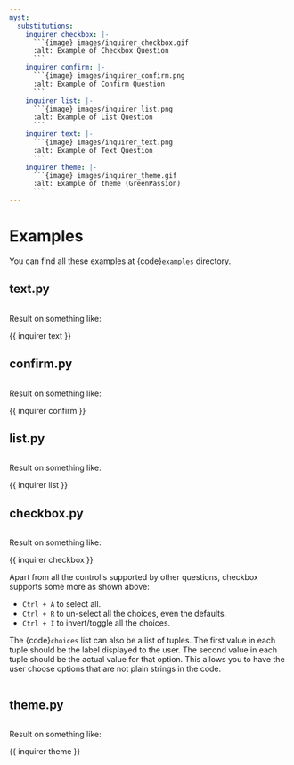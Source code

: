 ```yaml
---
myst:
  substitutions:
    inquirer checkbox: |-
      ```{image} images/inquirer_checkbox.gif
      :alt: Example of Checkbox Question
      ```
    inquirer confirm: |-
      ```{image} images/inquirer_confirm.png
      :alt: Example of Confirm Question
      ```
    inquirer list: |-
      ```{image} images/inquirer_list.png
      :alt: Example of List Question
      ```
    inquirer text: |-
      ```{image} images/inquirer_text.png
      :alt: Example of Text Question
      ```
    inquirer theme: |-
      ```{image} images/inquirer_theme.gif
      :alt: Example of theme (GreenPassion)
      ```
---
```


# Examples

You can find all these examples at {code}`examples` directory.

## text.py

```{literalinclude} ../examples/text.py

```

Result on something like:

{{ inquirer text }}

## confirm.py

```{literalinclude} ../examples/confirm.py

```

Result on something like:

{{ inquirer confirm }}

## list.py

```{literalinclude} ../examples/list.py

```

Result on something like:

{{ inquirer list }}

## checkbox.py

```{literalinclude} ../examples/checkbox.py

```

Result on something like:

{{ inquirer checkbox }}

Apart from all the controlls supported by other questions, checkbox supports some more as shown above:

- `Ctrl + A` to select all.
- `Ctrl + R` to un-select all the choices, even the defaults.
- `Ctrl + I` to invert/toggle all the choices.

The {code}`choices` list can also be a list of tuples. The first value in each tuple should be the label displayed to the user. The second value in each tuple should be the actual value for that option. This allows you to have the user choose options that are not plain strings in the code.

```{literalinclude} ../examples/checkbox_tagged.py

```

## theme.py

```{literalinclude} ../examples/theme.py

```

Result on something like:

{{ inquirer theme }}
